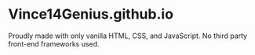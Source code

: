 # Vince14Genius.github.io

Proudly made with only vanilla HTML, CSS, and JavaScript. No third party front-end frameworks used. 
